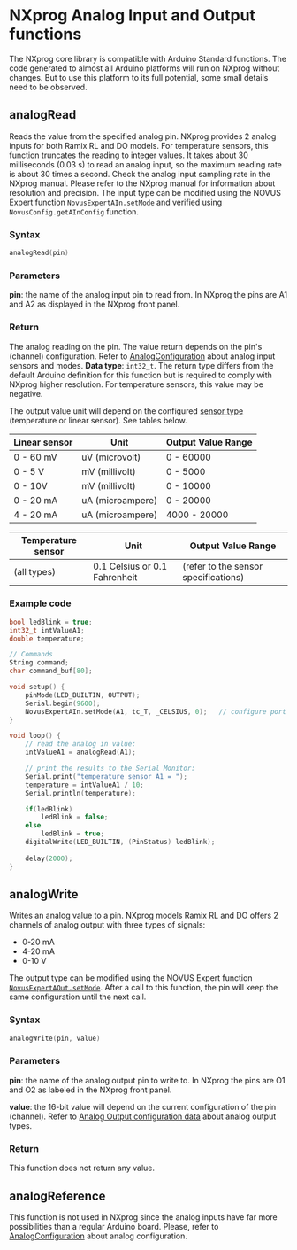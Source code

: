 # NXprog Analog Input and Output functions
The NXprog core library is compatible with Arduino Standard functions. The code generated to almost all Arduino platforms will run on NXprog without changes. But to use this platform to its full potential, some small details need to be observed.

## analogRead
Reads the value from the specified analog pin. NXprog provides 2 analog inputs for both Ramix RL and DO models. 
For temperature sensors, this function truncates the reading to integer values. It takes about 30 milliseconds (0.03 s) to read an analog input, so the maximum reading rate is about 30 times a second. Check the analog input sampling rate in the NXprog manual. 
Please refer to the NXprog manual for information about resolution and precision.
The input type can be modified using the NOVUS Expert function `NovusExpertAIn.setMode` and verified using `NovusConfig.getAInConfig` function.

### Syntax
```C
analogRead(pin)
```

### Parameters
**pin**: the name of the analog input pin to read from. In NXprog the pins are A1 and A2 as displayed in the NXprog front panel.

### Return
The analog reading on the pin. The value return depends on the pin's (channel) configuration. Refer to [AnalogConfiguration](./AnalogConfiguration.md) about analog input sensors and modes. **Data type**: `int32_t`. The return type differs from the default Arduino definition for this function but is required to comply with NXprog higher resolution. For temperature sensors, this value may be negative.

The output value unit will depend on the configured [sensor type](./AnalogConfiguration.md#sensor-type) (temperature or linear sensor). See tables below.

Linear sensor |  Unit | Output Value Range
--- | --- | ---
0 - 60 mV | uV (microvolt) | 0 - 60000
0 - 5 V | mV (millivolt)  | 0 - 5000
0 - 10V | mV (millivolt) | 0 - 10000
0 - 20 mA | uA (microampere) | 0 - 20000
4 - 20 mA | uA (microampere) | 4000 - 20000


Temperature sensor |  Unit | Output Value Range
--- | --- | ---
 (all types) | 0.1 Celsius or 0.1 Fahrenheit | (refer to the sensor specifications)

### Example code
```C
bool ledBlink = true;
int32_t intValueA1;
double temperature;

// Commands
String command; 
char command_buf[80];

void setup() {
    pinMode(LED_BUILTIN, OUTPUT);
    Serial.begin(9600);
    NovusExpertAIn.setMode(A1, tc_T, _CELSIUS, 0);   // configure port A1. 
}

void loop() {
    // read the analog in value:
    intValueA1 = analogRead(A1);

    // print the results to the Serial Monitor:
    Serial.print("temperature sensor A1 = ");
    temperature = intValueA1 / 10;
    Serial.println(temperature);

    if(ledBlink)
        ledBlink = false;
    else
        ledBlink = true;
    digitalWrite(LED_BUILTIN, (PinStatus) ledBlink);
  
    delay(2000);
}
```

## analogWrite
Writes an analog value to a pin. NXprog models Ramix RL and DO offers 2 channels of analog output with three types of signals:
- 0-20 mA 
- 4-20 mA
- 0-10 V

The output type can be modified using the NOVUS Expert function [`NovusExpertAOut.setMode`](./ExpertAnalogInput.md#setmode).
After a call to this function, the pin will keep the same configuration until the next call. 

### Syntax
```C
analogWrite(pin, value)
```

### Parameters
**pin**: the name of the analog output pin to write to. In NXprog the pins are O1 and O2 as labeled in the NXprog front panel.

**value**: the 16-bit value will depend on the current configuration of the pin (channel). Refer to [Analog Output configuration data](./AnalogConfiguration.md#analog-output-configuration-data) about analog output types.

### Return
This function does not return any value.


## analogReference
This function is not used in NXprog since the analog inputs have far more possibilities than a regular Arduino board. Please, refer to [AnalogConfiguration](./AnalogConfiguration.md) about analog configuration.

